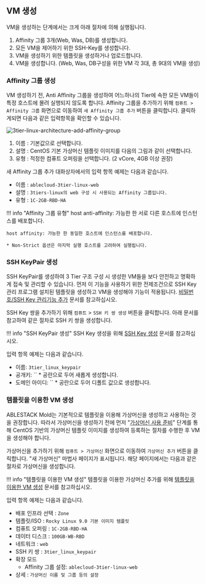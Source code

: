## VM 생성

VM을 생성하는 단계에서는 크게 아래 절차에 의해 실행됩니다.

1. Affinity 그룹 3개(Web, Was, DB)를 생성합니다.
2. 모든 VM을 제어하기 위한 SSH-Key를 생성합니다.
3. VM을 생성하기 위한 템플릿을 생성하거나 업로드합니다.
4. VM을 생성합니다. (Web, Was, DB구성을 위한 VM 각 3대, 총 9대의 VM을 생성)

### Affinity 그룹 생성
VM 생성하기 전, Anti Affinity 그룹을 생성하여 어느하나의 Tier에 속한 모든 VM들이 특정 호스트에 몰려 실행되지 않도록 합니다.
Affinity 그룹을 추가하기 위해 `컴퓨트 > Affinity 그룹` 화면으로 이동하여 `새 Affinity 그룹 추가` 버튼을 클릭합니다.
클릭하게되면 다음과 같은 입력항목을 확인할 수 있습니다. 

![3tier-linux-architecture-add-affinity-group](../../../../assets/images/3tier-linux-architecture-add-affinity-group.png)

1. 이름 : 기본값으로 선택합니다.
2. 설명 : CentOS 기본 가상머신 템플릿 이미지를 다음의 그림과 같이 선택합니다. 
3. 유형 : 적정한 컴퓨트 오퍼링을 선택합니다. (2 vCore, 4GB 이상 권장)

새 Affinity 그룹 추가 대화상자에서의 입력 항목 예제는 다음과 같습니다.

- 이름 : `ablecloud-3tier-linux-web`
- 설명 : `3tiers-linux의 web 구성 시 사용되는 Affinity 그룹입니다.`
- 유형 : `1C-2GB-RBD-HA`

!!! info "Affinity 그룹 유형"
    host anti-affinity:	가능한 한 서로 다른 호스트에 인스턴스를 배포합니다.

    host affinity: 가능한 한 동일한 호스트에 인스턴스를 배포합니다.

    * Non-Strict 옵션은 마지막 실행 호스트를 고려하여 실행됩니다.

### SSH KeyPair 생성
SSH KeyPair를 생성하여 3 Tier 구조 구성 시 생성한 VM들을 보다 안전하고 명확하게 접속 및 관리할 수 있습니다.
먼저 이 기능을 사용하기 위한 전제조건으로 SSH Key 관리 프로그램 설치된 템플릿을 생성하고 VM을 생성해야 기능이 적용됩니다. [비밀번호/SSH Key 관리기능 추가](../../../vms/centos-guide-ssh-key-use#ssh-key) 문서를 참고하십시오.

SSH Key 쌍을 추가하기 위해 `컴퓨트` > `SSH 키 쌍 생성` 버튼을 클릭합니다. 아래 문서를 참고하여 같은 절차로 SSH 키 쌍을 생성합니다.

!!! info "SSH KeyPair 생성"
    SSH Key 생성을 위해 [SSH Key 생성](../../../vms/centos-guide-ssh-key-use#ssh-key_2) 문서를 참고하십시오.

입력 항목 예제는 다음과 같습니다.

- 이름: `3tier_linux_keypair`
- 공개키: ``    * 공란으로 두어 새롭게 생성합니다.
- 도메인 아이디: `` * 공란으로 두어 디폴트 값으로 생성합니다.


### 템플릿을 이용한 VM 생성
ABLESTACK Mold는 기본적으로 템플릿을 이용해 가상머신을 생성하고 사용하는 것을 권장합니다. 따라서 가상머신을 생성하기 전에 먼저 "[가상머신 사용 준비](../../vms/centos-guide-prepare-vm.md)" 단계를 통해 CentOS 기반의 가상머신 템플릿 이미지를 생성하여 등록하는 절차를 수행한 후 VM을 생성해야 합니다. 

가상머신을 추가하기 위해 `컴퓨트 > 가상머신` 화면으로 이동하여 `가상머신 추가` 버튼을 클릭합니다. "새 가상머신" 마법사 페이지가 표시됩니다. 해당 페이지에서는 다음과 같은 절차로 가상머신을 생성합니다. 

!!! info "템플릿을 이용한 VM 생성"
    템플릿을 이용한 가상머신 추가를 위해 [템플릿을 이용한 VM 생성](../../../vms/centos-guide-add-and-use-vm#vm) 문서를 참고하십시오.


입력 항목 예제는 다음과 같습니다.

- 배포 인프라 선택 : `Zone`
- 템플릿/ISO : `Rocky Linux 9.0 기본 이미지 템플릿`
- 컴퓨트 오퍼링 : `1C-2GB-RBD-HA`
- 데이터 디스크 : `100GB-WB-RBD`
- 네트워크 : `web`
- SSH 키 쌍 : `3tier_linux_keypair` 
- 확장 모드 
    - Affinity 그룹 설정: `ablecloud-3tier-linux-web`
- 상세 : `가상머신 이름 및 그룹 등의 설정`

